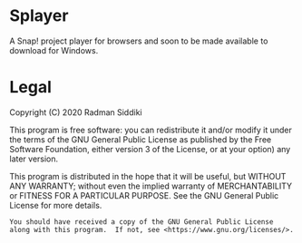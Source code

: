 # Splayer

A Snap! project player for browsers and soon to be made available to download for Windows.

# Legal

Copyright (C) 2020 Radman Siddiki

This program is free software: you can redistribute it and/or modify 
it under the terms of the GNU General Public License as published by
the Free Software Foundation, either version 3 of the License, or
at your option) any later version.

This program is distributed in the hope that it will be useful,
but WITHOUT ANY WARRANTY; without even the implied warranty of
MERCHANTABILITY or FITNESS FOR A PARTICULAR PURPOSE. See the
GNU General Public License for more details.

    You should have received a copy of the GNU General Public License
    along with this program.  If not, see <https://www.gnu.org/licenses/>.
